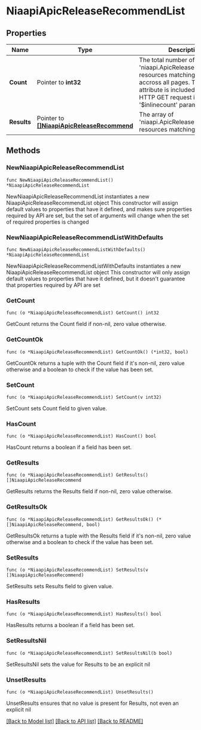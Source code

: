 # NiaapiApicReleaseRecommendList

## Properties

Name | Type | Description | Notes
------------ | ------------- | ------------- | -------------
**Count** | Pointer to **int32** | The total number of &#39;niaapi.ApicReleaseRecommend&#39; resources matching the request, accross all pages. The &#39;Count&#39; attribute is included when the HTTP GET request includes the &#39;$inlinecount&#39; parameter. | [optional] 
**Results** | Pointer to [**[]NiaapiApicReleaseRecommend**](niaapi.ApicReleaseRecommend.md) | The array of &#39;niaapi.ApicReleaseRecommend&#39; resources matching the request. | [optional] 

## Methods

### NewNiaapiApicReleaseRecommendList

`func NewNiaapiApicReleaseRecommendList() *NiaapiApicReleaseRecommendList`

NewNiaapiApicReleaseRecommendList instantiates a new NiaapiApicReleaseRecommendList object
This constructor will assign default values to properties that have it defined,
and makes sure properties required by API are set, but the set of arguments
will change when the set of required properties is changed

### NewNiaapiApicReleaseRecommendListWithDefaults

`func NewNiaapiApicReleaseRecommendListWithDefaults() *NiaapiApicReleaseRecommendList`

NewNiaapiApicReleaseRecommendListWithDefaults instantiates a new NiaapiApicReleaseRecommendList object
This constructor will only assign default values to properties that have it defined,
but it doesn't guarantee that properties required by API are set

### GetCount

`func (o *NiaapiApicReleaseRecommendList) GetCount() int32`

GetCount returns the Count field if non-nil, zero value otherwise.

### GetCountOk

`func (o *NiaapiApicReleaseRecommendList) GetCountOk() (*int32, bool)`

GetCountOk returns a tuple with the Count field if it's non-nil, zero value otherwise
and a boolean to check if the value has been set.

### SetCount

`func (o *NiaapiApicReleaseRecommendList) SetCount(v int32)`

SetCount sets Count field to given value.

### HasCount

`func (o *NiaapiApicReleaseRecommendList) HasCount() bool`

HasCount returns a boolean if a field has been set.

### GetResults

`func (o *NiaapiApicReleaseRecommendList) GetResults() []NiaapiApicReleaseRecommend`

GetResults returns the Results field if non-nil, zero value otherwise.

### GetResultsOk

`func (o *NiaapiApicReleaseRecommendList) GetResultsOk() (*[]NiaapiApicReleaseRecommend, bool)`

GetResultsOk returns a tuple with the Results field if it's non-nil, zero value otherwise
and a boolean to check if the value has been set.

### SetResults

`func (o *NiaapiApicReleaseRecommendList) SetResults(v []NiaapiApicReleaseRecommend)`

SetResults sets Results field to given value.

### HasResults

`func (o *NiaapiApicReleaseRecommendList) HasResults() bool`

HasResults returns a boolean if a field has been set.

### SetResultsNil

`func (o *NiaapiApicReleaseRecommendList) SetResultsNil(b bool)`

 SetResultsNil sets the value for Results to be an explicit nil

### UnsetResults
`func (o *NiaapiApicReleaseRecommendList) UnsetResults()`

UnsetResults ensures that no value is present for Results, not even an explicit nil

[[Back to Model list]](../README.md#documentation-for-models) [[Back to API list]](../README.md#documentation-for-api-endpoints) [[Back to README]](../README.md)


